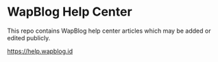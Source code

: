 # WapBlog Help Center
This repo contains WapBlog help center articles which may be added or edited publicly.

https://help.wapblog.id
